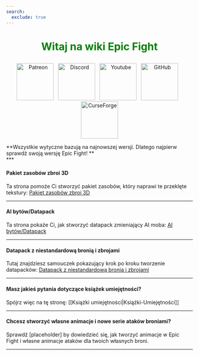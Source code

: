 ```yaml
---
search:
  exclude: true
---
```

# <p style="text-align: center;"><span style="color:green;">**Witaj na wiki Epic Fight**</span></p>


<p style="text-align: center;"><a title="Patreon" href="https://www.patreon.com/bePatron?u=53051224" target="_blank" rel="noopener noreferrer"><img src="https://github.com/Yesssssman/epicfightmod/assets/77132244/7c517b51-581a-48dc-9130-aaad326dbcb4" alt="Patreon" width="100" height="100" /></a>&nbsp; &nbsp;<a title="Discord" href="https://discord.com/invite/NbAJwj8RHg" target="_blank" rel="noopener noreferrer"><img src="https://github.com/Yesssssman/epicfightmod/assets/77132244/f3358cb9-f3cd-46e7-9ed0-a90bc2b1b188" alt="Discord" width="100" height="100" /></a>&nbsp; &nbsp;<a title="YouTube" href="https://www.youtube.com/@yesman4100" target="_blank" rel="noopener noreferrer"><img src="https://github.com/Yesssssman/epicfightmod/assets/77132244/3f2de855-e926-4eb9-a20c-4c6f44828250" alt="Youtube" width="100" height="100" /></a>&nbsp; &nbsp;<a title="GitHub" href="https://github.com/Yesssssman/epicfightmod/" target="_blank" rel="noopener noreferrer"><img src="https://github.com/Yesssssman/epicfightmod/assets/77132244/23220c47-c1e5-4e2b-82aa-876a86d7ed1a" alt="GitHub" width="100" height="100" /></a>&nbsp; &nbsp;<a title="CurseForge" href="https://www.curseforge.com/minecraft/mc-mods/epic-fight-mod" target="_blank" rel="noopener noreferrer"><img src="https://github.com/Yesssssman/epicfightmod/assets/77132244/3fcda922-a1d2-475a-ba30-d8f5cd88ff3e" alt="CurseForge" width="100" height="100" /></a></p>
**Wszystkie wytyczne bazują na najnowszej wersji. Dlatego najpierw sprawdź swoją wersję Epic Fight! ** <br>
***

#### Pakiet zasobów zbroi 3D

Ta strona pomoże Ci stworzyć pakiet zasobów, który naprawi te przeklęte tekstury: [Pakiet zasobów zbroi 3D](Armor/3Darmor_page1)

***

#### AI bytów/Datapack

Ta strona pokaże Ci, jak stworzyć datapack zmieniający AI moba: [AI bytów/Datapack](Guides/page1)
***

#### Datapack z niestandardową bronią i zbrojami

Tutaj znajdziesz samouczek pokazujący krok po kroku tworzenie datapacków: [Datapack z niestandardową bronią i zbrojami](Guides/page2)

***

#### Masz jakieś pytania dotyczące książek umiejętności?

Spójrz więc na tę stronę: [[Książki umiejętności|Książki-Umiejętności]]

***

#### Chcesz stworzyć własne animacje i nowe serie ataków broniami?

Sprawdź [placeholder] by dowiedzieć się, jak tworzyć animacje w Epic Fight i własne animacje ataków dla twoich własnych broni.

***

